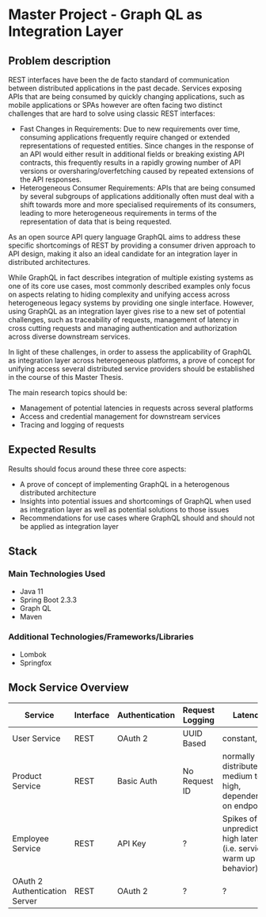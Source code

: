 # Master Project - Graph QL as Integration Layer
## Problem description
REST interfaces have been the de facto standard of communication between distributed applications in the past decade.
Services exposing APIs that are being consumed by quickly changing applications, such as mobile applications or SPAs however are often facing two distinct challenges that are hard to solve using classic REST interfaces:
* Fast Changes in Requirements: Due to new requirements over time, consuming applications frequently require changed or extended representations of requested entities. Since changes in the response of an API would either result in additional fields or breaking existing API contracts, this frequently results in a rapidly growing number of API versions or oversharing/overfetching caused by repeated extensions of the API responses.
* Heterogeneous Consumer Requirements: APIs that are being consumed by several subgroups of applications additionally often must deal with a shift towards more and more specialised requirements of its consumers, leading to more heterogeneous requirements in terms of the representation of data that is being requested.

As an open source API query language GraphQL aims to address these specific shortcomings of REST by providing a consumer driven approach to API design, making it also an ideal candidate for an integration layer in distributed architectures.

While GraphQL in fact describes integration of multiple existing systems as one of its core use cases, most commonly described examples only focus on aspects relating to hiding complexity and unifying access across heterogeneous legacy systems by providing one single interface. 
However, using GraphQL as an integration layer gives rise to a new set of potential challenges, such as traceability of requests, management of latency in cross cutting requests and managing authentication and authorization across diverse downstream services.
 
In light of these challenges, in order to assess the applicability of GraphQL as integration layer across heterogeneous platforms, a prove of concept for unifying access several distributed service providers should be established in the course of this Master Thesis.

The main research topics should be:
* Management of potential latencies in requests across several platforms
* Access and credential management for downstream services
* Tracing and logging of requests

##  Expected Results
Results should focus around these three core aspects:
* A prove of concept of implementing GraphQL in a heterogenous distributed architecture
* Insights into potential issues and shortcomings of GraphQL when used as integration layer as well as potential solutions to those issues
* Recommendations for use cases where GraphQL should and should not be applied as integration layer

## Stack
### Main Technologies Used
* Java 11
* Spring Boot 2.3.3
* Graph QL
* Maven 

### Additional Technologies/Frameworks/Libraries
* Lombok
* Springfox

## Mock Service Overview

| Service | Interface | Authentication | Request Logging | Latency | Other Challenges |
|---------|-----------|----------------|-----------------|---------|------------------|
| User Service | REST | OAuth 2 | UUID Based | constant, low | none |
| Product Service | REST | Basic Auth | No Request ID | normally distributed, medium to high, dependent on endpoint | Pagination in API response |
| Employee Service | REST | API Key | ? | Spikes of unpredictable high latency (i.e. service warm up behavior) | none |
| OAuth 2 Authentication Server | REST | OAuth 2 | ? | ? | none |

